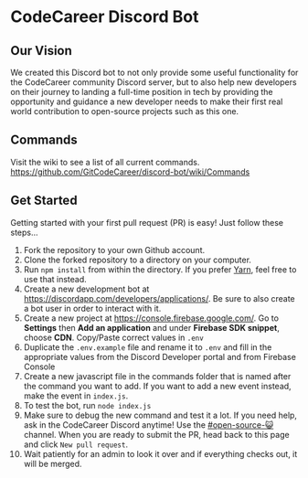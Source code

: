 # CodeCareer Discord Bot

## Our Vision
We created this Discord bot to not only provide some useful functionality for the CodeCareer community Discord server, but to also help new developers on their journey to landing a full-time position in tech by providing the opportunity and guidance a new developer needs to make their first real world contribution to open-source projects such as this one.

## Commands
Visit the wiki to see a list of all current commands.
https://github.com/GitCodeCareer/discord-bot/wiki/Commands

## Get Started
Getting started with your first pull request (PR) is easy! Just follow these steps...

1. Fork the repository to your own Github account.
2. Clone the forked repository to a directory on your computer.
3. Run `npm install` from within the directory. If you prefer [Yarn](https://yarnpkg.com/en/), feel free to use that instead.
4. Create a new development bot at https://discordapp.com/developers/applications/. Be sure to also create a bot user in order to interact with it.
5. Create a new project at https://console.firebase.google.com/. Go to **Settings** then **Add an application** and under **Firebase SDK snippet**, choose **CDN**. Copy/Paste correct values in `.env`
6. Duplicate the `.env.example` file and rename it to `.env` and fill in the appropriate values from the Discord Developer portal and from Firebase Console
7. Create a new javascript file in the commands folder that is named after the command you want to add. If you want to add a new event instead, make the event in `index.js`.
8. To test the bot, run `node index.js`
9. Make sure to debug the new command and test it a lot. If you need help, ask in the CodeCareer Discord anytime! Use the [#open-source-😺](https://discord.gg/nVCtqvQ) channel. When you are ready to submit the PR, head back to this page and click `New pull request`.
10. Wait patiently for an admin to look it over and if everything checks out, it will be merged.
